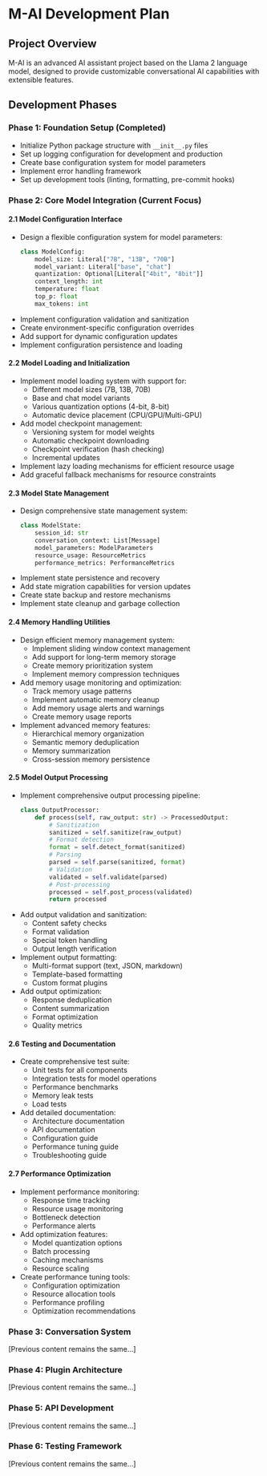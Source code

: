 # M-AI Development Plan

## Project Overview
M-AI is an advanced AI assistant project based on the Llama 2 language model, designed to provide customizable conversational AI capabilities with extensible features.

## Development Phases

### Phase 1: Foundation Setup (Completed)
- Initialize Python package structure with `__init__.py` files
- Set up logging configuration for development and production
- Create base configuration system for model parameters
- Implement error handling framework
- Set up development tools (linting, formatting, pre-commit hooks)

### Phase 2: Core Model Integration (Current Focus)

#### 2.1 Model Configuration Interface
- Design a flexible configuration system for model parameters:
  ```python
  class ModelConfig:
      model_size: Literal["7B", "13B", "70B"]
      model_variant: Literal["base", "chat"]
      quantization: Optional[Literal["4bit", "8bit"]]
      context_length: int
      temperature: float
      top_p: float
      max_tokens: int
  ```
- Implement configuration validation and sanitization
- Create environment-specific configuration overrides
- Add support for dynamic configuration updates
- Implement configuration persistence and loading

#### 2.2 Model Loading and Initialization
- Implement model loading system with support for:
  - Different model sizes (7B, 13B, 70B)
  - Base and chat model variants
  - Various quantization options (4-bit, 8-bit)
  - Automatic device placement (CPU/GPU/Multi-GPU)
- Add model checkpoint management:
  - Versioning system for model weights
  - Automatic checkpoint downloading
  - Checkpoint verification (hash checking)
  - Incremental updates
- Implement lazy loading mechanisms for efficient resource usage
- Add graceful fallback mechanisms for resource constraints

#### 2.3 Model State Management
- Design comprehensive state management system:
  ```python
  class ModelState:
      session_id: str
      conversation_context: List[Message]
      model_parameters: ModelParameters
      resource_usage: ResourceMetrics
      performance_metrics: PerformanceMetrics
  ```
- Implement state persistence and recovery
- Add state migration capabilities for version updates
- Create state backup and restore mechanisms
- Implement state cleanup and garbage collection

#### 2.4 Memory Handling Utilities
- Design efficient memory management system:
  - Implement sliding window context management
  - Add support for long-term memory storage
  - Create memory prioritization system
  - Implement memory compression techniques
- Add memory usage monitoring and optimization:
  - Track memory usage patterns
  - Implement automatic memory cleanup
  - Add memory usage alerts and warnings
  - Create memory usage reports
- Implement advanced memory features:
  - Hierarchical memory organization
  - Semantic memory deduplication
  - Memory summarization
  - Cross-session memory persistence

#### 2.5 Model Output Processing
- Implement comprehensive output processing pipeline:
  ```python
  class OutputProcessor:
      def process(self, raw_output: str) -> ProcessedOutput:
          # Sanitization
          sanitized = self.sanitize(raw_output)
          # Format detection
          format = self.detect_format(sanitized)
          # Parsing
          parsed = self.parse(sanitized, format)
          # Validation
          validated = self.validate(parsed)
          # Post-processing
          processed = self.post_process(validated)
          return processed
  ```
- Add output validation and sanitization:
  - Content safety checks
  - Format validation
  - Special token handling
  - Output length verification
- Implement output formatting:
  - Multi-format support (text, JSON, markdown)
  - Template-based formatting
  - Custom format plugins
- Add output optimization:
  - Response deduplication
  - Content summarization
  - Format optimization
  - Quality metrics

#### 2.6 Testing and Documentation
- Create comprehensive test suite:
  - Unit tests for all components
  - Integration tests for model operations
  - Performance benchmarks
  - Memory leak tests
  - Load tests
- Add detailed documentation:
  - Architecture documentation
  - API documentation
  - Configuration guide
  - Performance tuning guide
  - Troubleshooting guide

#### 2.7 Performance Optimization
- Implement performance monitoring:
  - Response time tracking
  - Resource usage monitoring
  - Bottleneck detection
  - Performance alerts
- Add optimization features:
  - Model quantization options
  - Batch processing
  - Caching mechanisms
  - Resource scaling
- Create performance tuning tools:
  - Configuration optimization
  - Resource allocation tools
  - Performance profiling
  - Optimization recommendations

### Phase 3: Conversation System
[Previous content remains the same...]

### Phase 4: Plugin Architecture
[Previous content remains the same...]

### Phase 5: API Development
[Previous content remains the same...]

### Phase 6: Testing Framework
[Previous content remains the same...]
